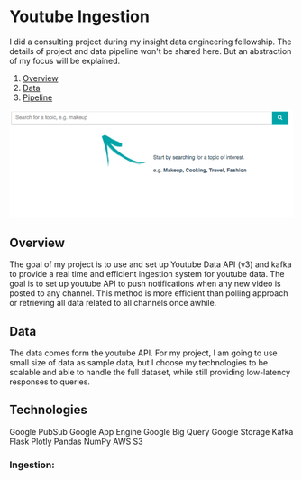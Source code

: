 # Youtube Ingestion
I did a consulting project during my insight data engineering fellowship. The details of project and data pipeline won't be shared here. But an abstraction of my focus will be explained.

1. [Overview](README.md#overview)
2. [Data](README.md#data)
3. [Pipeline](README.md#pipeline)

<img src="img/demoPic.png" width="800">

## Overview

The goal of my project is to use and set up Youtube Data API (v3) and kafka to provide a real time and efficient ingestion system for youtube data. The goal is to set up youtube API to push notifications when any new video is posted to any channel. This method is more efficient than polling approach or retrieving all data related to all channels once awhile.

## Data

The data comes form the youtube API. For my project, I am going to use small size of data as sample data, but I choose my technologies to be scalable and able to handle the full dataset, while still providing low-latency responses to queries.

## Technologies
Google PubSub
Google App Engine
Google Big Query
Google Storage
Kafka
Flask
Plotly
Pandas
NumPy
AWS S3

### Ingestion:

	
